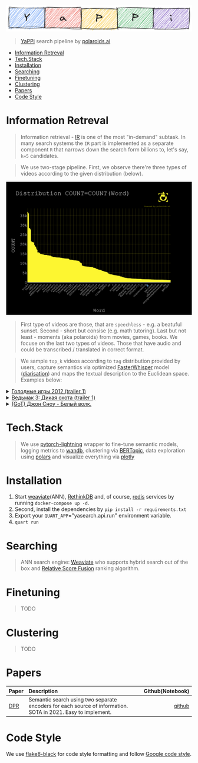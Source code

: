 <p align="center">
    <img src="./docs/Logo.png">
</p>

> <a href="https://yappy.media">YaPPi</a> search pipeline by <a href="https://polaroids.ai">polaroids.ai</a>

- [Information Retreval](#information-retreval)
- [Tech.Stack](#techstack)
- [Installation](#installation)
- [Searching](#searching)
- [Finetuning](#finetuning)
- [Clustering](#clustering)
- [Papers](#papers)
- [Code Style](#code-style)


# Information Retreval

> Information retrieval - <a href="https://en.wikipedia.org/wiki/Information_retrieval">IR</a> is one of the most "in-demand" subtask. In many search systems the `IR` part is implemented as a separate component `R` that narrows down the search form billions to, let's say, `k=5` candidates.



> We use two-stage pipeline. First, we observe there're three types of videos according to the given distribution (below).

![countwords](./docs/words(tags)_counts_curve.png)

> First type of videos are those, that are `speechless` - e.g. a beatuful sunset. Second - short but consise (e.g. math tutoring). Last but not least - moments (aka polaroids) from movies, games, books. We focuse on the last two types of videos. Those that have audio and could be transcribed / translated in correct format.

> We sample `top_k` videos according to `tag` distribution provided by users, capture semantics via optimized <a href="https://github.com/SYSTRAN/faster-whisper">FasterWhisper</a> model (<a href="https://en.wikipedia.org/wiki/Speaker_diarisation">diarisation</a>) and maps the textual description to the Euclidean space. Examples below:

<details>
<summary><a href="https://youtu.be/JR1Zm1s6hc8?si=uE2b-dCJ79q36Qfo">Голодные игры 2012 (trailer 1)</a></summary>
<p>

![hungergames](https://media.giphy.com/media/1YOYqxZOwJfOWWfR5c/giphy.gif)

</p>
</details>

<details>
<summary><a href="https://youtu.be/A-mCKNTU_mU?si=YujJBomQxQvr6MB4">Ведьмак 3: Дикая охота (trailer 1)</a></summary>
<p>

![witcherwildhunt](https://media.giphy.com/media/v1.Y2lkPTc5MGI3NjExcWdxY3FrY2plMmxqaGk2eDU0ODI4a3Izd2oydGM1eXd2ZzBnem16aiZlcD12MV9pbnRlcm5hbF9naWZfYnlfaWQmY3Q9Zw/Zp6t2UTjxv13TrKduj/giphy-downsized-large.gif)

</p>
</details>

<details>
<summary><a href="https://youtu.be/TOxifTjT3XE?si=AA9k374_tpnEPjKh">(GoT) Джон Сноу - Белый волк.</a></summary>

![gamesofthrones](https://media.giphy.com/media/Yrj96cd3ZvJvwnlAxM/giphy.gif)
</details>



# Tech.Stack

> We use <a href="https://github.com/Lightning-AI/pytorch-lightning">pytorch-lightning</a> wrapper to fine-tune semantic models, logging metrics to <a href="https://wandb.ai/site">wandb</a>, clustering via <a href="https://maartengr.github.io/BERTopic/index.html">BERTopic</a>, data exploration using <a href="https://pola.rs">polars</a> and visualize everything via <a href="https://plotly.com/python/">plotly</a>


# Installation


1. Start <a href="https://weaviate.io">weaviate</a>(ANN), <a href="https://rethinkdb.com">RethinkDB</a> and, of course, <a href="https://redis.io">redis</a> services by running `docker-compose up -d`.
2. Second, install the dependencies by `pip install -r requirements.txt`
3. Export your `QUART_APP`="yasearch.api.run" environment variable.
4. `quart run`


# Searching

> ANN search engine: <a href="https://github.com/weaviate/weaviate">Weaviate</a> who supports hybrid search out of the box and <a href="https://weaviate.io/developers/weaviate/search/hybrid#balance-keyword-and-vector-search">Relative Score Fusion</a> ranking algorithm.

# Finetuning

> TODO

# Clustering

> TODO 

# Papers

| Paper                                   | Description                                                                                                  |                                  Github(Notebook) |
| :-------------------------------------- | :----------------------------------------------------------------------------------------------------------- | ------------------------------------------------: |
| [DPR](https://arxiv.org/abs/2004.04906) | Semantic search using two separate encoders for each source of information. SOTA in 2021. Easy to implement. | [github](https://github.com/facebookresearch/DPR) |


# Code Style

We use <a href="https://pypi.org/project/flake8-black/">flake8-black</a> for code style formatting and follow <a href="https://google.github.io/styleguide/pyguide.html">Google code style</a>.